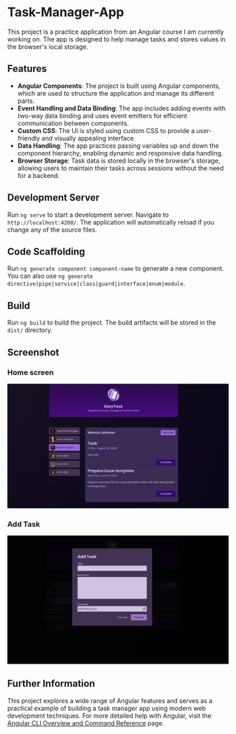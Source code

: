 # Task-Manager-App

This project is a practice application from an Angular course I am currently working on. The app is designed to help manage tasks and stores values in the browser's local storage.

## Features

- **Angular Components**: The project is built using Angular components, which are used to structure the application and manage its different parts.
- **Event Handling and Data Binding**: The app includes adding events with two-way data binding and uses event emitters for efficient communication between components.
- **Custom CSS**: The UI is styled using custom CSS to provide a user-friendly and visually appealing interface.
- **Data Handling**: The app practices passing variables up and down the component hierarchy, enabling dynamic and responsive data handling.
- **Browser Storage**: Task data is stored locally in the browser's storage, allowing users to maintain their tasks across sessions without the need for a backend.

## Development Server

Run `ng serve` to start a development server. Navigate to `http://localhost:4200/`. The application will automatically reload if you change any of the source files.

## Code Scaffolding

Run `ng generate component component-name` to generate a new component. You can also use `ng generate directive|pipe|service|class|guard|interface|enum|module`.

## Build

Run `ng build` to build the project. The build artifacts will be stored in the `dist/` directory.

## Screenshot

### Home screen

![Task Manager App](./Capture1.PNG)

### Add Task

![Task Manager App](./Capture2.PNG)

## Further Information

This project explores a wide range of Angular features and serves as a practical example of building a task manager app using modern web development techniques. For more detailed help with Angular, visit the [Angular CLI Overview and Command Reference](https://angular.dev/tools/cli) page.
